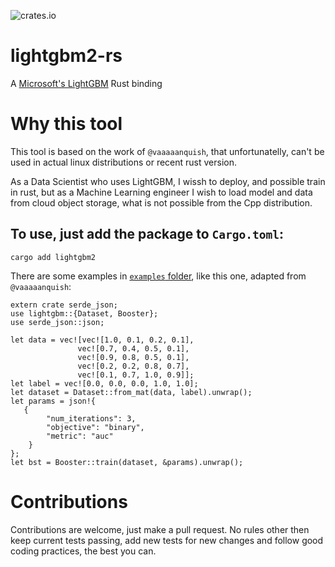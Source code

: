 ![crates.io](https://img.shields.io/crates/v/lightgbm2.svg)

# lightgbm2-rs
A [Microsoft's LightGBM](https://github.com/microsoft/LightGBM) Rust binding


# Why this tool

This tool is based on the work of `@vaaaaanquish`, that unfortunatelly, can't be used in actual linux distributions or recent rust version.

As a Data Scientist who uses LightGBM, I wissh to deploy, and possible train in rust, but as a Machine Learning engineer I wish to load model and data from cloud object storage, what is not possible from the Cpp distribution.

## To use, just add the package to `Cargo.toml`:

```shell
cargo add lightgbm2
```

There are some examples in [`examples` folder](https://github.com/andreclaudino/lightgbm-rs/tree/main/examples), like this one, adapted from `@vaaaaanquish`:

```shell
extern crate serde_json;
use lightgbm::{Dataset, Booster};
use serde_json::json;

let data = vec![vec![1.0, 0.1, 0.2, 0.1],
               vec![0.7, 0.4, 0.5, 0.1],
               vec![0.9, 0.8, 0.5, 0.1],
               vec![0.2, 0.2, 0.8, 0.7],
               vec![0.1, 0.7, 1.0, 0.9]];
let label = vec![0.0, 0.0, 0.0, 1.0, 1.0];
let dataset = Dataset::from_mat(data, label).unwrap();
let params = json!{
   {
        "num_iterations": 3,
        "objective": "binary",
        "metric": "auc"
    }
};
let bst = Booster::train(dataset, &params).unwrap();
```

# Contributions

Contributions are welcome, just make a pull request. No rules other then keep current tests passing, add new tests for new changes and follow good coding practices, the best you can.
